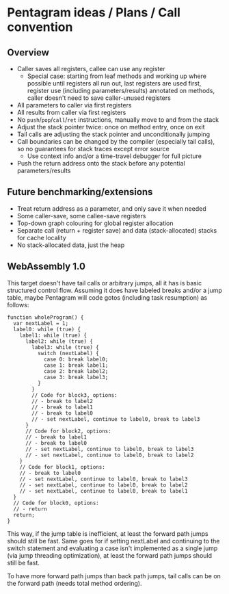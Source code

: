 # Pentagram ideas / Plans / Call convention

## Overview

- Caller saves all registers, callee can use any register
  - Special case: starting from leaf methods and working up where possible until registers all run out, last registers are used first, register use (including parameters/results) annotated on methods, caller doesn't need to save caller-unused registers
- All parameters to caller via first registers
- All results from caller via first registers
- No `push`/`pop`/`call`/`ret` instructions, manually move to and from the stack
- Adjust the stack pointer twice: once on method entry, once on exit
- Tail calls are adjusting the stack pointer and unconditionally jumping
- Call boundaries can be changed by the compiler (especially tail calls), so no guarantees for stack traces except error source
  - Use context info and/or a time-travel debugger for full picture
- Push the return address onto the stack before any potential parameters/results

## Future benchmarking/extensions

- Treat return address as a parameter, and only save it when needed
- Some caller-save, some callee-save registers
- Top-down graph colouring for global register allocation
- Separate call (return + register save) and data (stack-allocated) stacks for cache locality
- No stack-allocated data, just the heap

## WebAssembly 1.0

This target doesn't have tail calls or arbitrary jumps, all it has is basic structured control flow. Assuming it does have labeled breaks and/or a jump table, maybe Pentagram will code gotos (including task resumption) as follows:

```
function wholeProgram() {
  var nextLabel = 1;
  label0: while (true) {
    label1: while (true) {
      label2: while (true) {
        label3: while (true) {
          switch (nextLabel) {
            case 0: break label0;
            case 1: break label1;
            case 2: break label2;
            case 3: break label3;
          }
        }
        // Code for block3, options:
        // - break to label2
        // - break to label1
        // - break to label0
        // - set nextLabel, continue to label0, break to label3
      }
      // Code for block2, options:
      // - break to label1
      // - break to label0
      // - set nextLabel, continue to label0, break to label3
      // - set nextLabel, continue to label0, break to label2
    }
    // Code for block1, options:
    // - break to label0
    // - set nextLabel, continue to label0, break to label3
    // - set nextLabel, continue to label0, break to label2
    // - set nextLabel, continue to label0, break to label1
  }
  // Code for block0, options:
  // - return
  return;
}
```

This way, if the jump table is inefficient, at least the forward path jumps should still be fast. Same goes for if setting nextLabel and continuing to the switch statement and evaluating a case isn't implemented as a single jump (via jump threading optimization), at least the forward path jumps should still be fast.

To have more forward path jumps than back path jumps, tail calls can be on the forward path (needs total method ordering).

